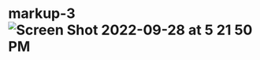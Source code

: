 # markup-3![Screen Shot 2022-09-28 at 5 21 50 PM](https://user-images.githubusercontent.com/113380905/192899196-b2832831-6932-45a2-a151-fe4932b3868f.png)

